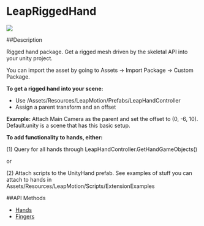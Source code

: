 LeapRiggedHand
=====

<img src="https://leapmotion-leapdev-production.s3.amazonaws.com/uploads/library/thumbnail_image/a2e7d4bf-b95a-4036-b4b6-d70e208f2b83.png">

##Description

Rigged hand package. Get a rigged mesh driven by the skeletal API into your unity project.

You can import the asset by going to Assets -> Import Package -> Custom Package.

**To get a rigged hand into your scene:**
- Use /Assets/Resources/LeapMotion/Prefabs/LeapHandController
- Assign a parent transform and an offset

**Example:**
Attach Main Camera as the parent and set the offset to (0, -6, 10). Default.unity is a scene that has this basic setup.

**To add functionality to hands, either:**

(1) Query for all hands through LeapHandController.GetHandGameObjects()

or

(2) Attach scripts to the UnityHand prefab. See examples of stuff you can attach to hands in Assets/Resources/LeapMotion/Scripts/ExtensionExamples

##API Methods
* [Hands](https://developer.leapmotion.com/documentation/skeletal/javascript/api/Leap.Hand.html)
* [Fingers](https://developer.leapmotion.com/documentation/skeletal/javascript/api/Leap.Finger.html)

